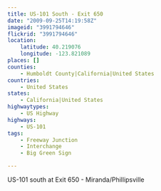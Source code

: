 ```yaml
---
title: US-101 South - Exit 650
date: "2009-09-25T14:19:58Z"
imageid: "3991794646"
flickrid: "3991794646"
location:
    latitude: 40.219076
    longitude: -123.821089
places: []
counties:
    - Humboldt County|California|United States
countries:
    - United States
states:
    - California|United States
highwaytypes:
    - US Highway
highways:
    - US-101
tags:
    - Freeway Junction
    - Interchange
    - Big Green Sign

---
```

US-101 south at Exit 650 - Miranda/Phillipsville